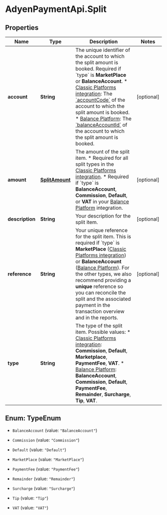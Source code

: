 # AdyenPaymentApi.Split

## Properties

Name | Type | Description | Notes
------------ | ------------- | ------------- | -------------
**account** | **String** | The unique identifier of the account to which the split amount is booked. Required if &#x60;type&#x60; is **MarketPlace** or **BalanceAccount**.  * [Classic Platforms integration](https://docs.adyen.com/marketplaces-and-platforms/classic): The [&#x60;accountCode&#x60;](https://docs.adyen.com/api-explorer/Account/latest/post/updateAccount#request-accountCode) of the account to which the split amount is booked. * [Balance Platform](https://docs.adyen.com/marketplaces-and-platforms): The [&#x60;balanceAccountId&#x60;](https://docs.adyen.com/api-explorer/balanceplatform/latest/get/balanceAccounts/_id_#path-id) of the account to which the split amount is booked. | [optional] 
**amount** | [**SplitAmount**](SplitAmount.md) | The amount of the split item.  * Required for all split types in the [Classic Platforms integration](https://docs.adyen.com/marketplaces-and-platforms/classic). * Required if &#x60;type&#x60; is **BalanceAccount**, **Commission**, **Default**, or **VAT** in your [Balance Platform](https://docs.adyen.com/marketplaces-and-platforms) integration. | [optional] 
**description** | **String** | Your description for the split item. | [optional] 
**reference** | **String** | Your unique reference for the split item.  This is required if &#x60;type&#x60; is **MarketPlace** ([Classic Platforms integration](https://docs.adyen.com/marketplaces-and-platforms/classic)) or **BalanceAccount** ([Balance Platform](https://docs.adyen.com/marketplaces-and-platforms)).  For the other types, we also recommend providing a **unique** reference so you can reconcile the split and the associated payment in the transaction overview and in the reports. | [optional] 
**type** | **String** | The type of the split item.  Possible values:  * [Classic Platforms integration](https://docs.adyen.com/marketplaces-and-platforms/classic): **Commission**, **Default**, **Marketplace**, **PaymentFee**, **VAT**. * [Balance Platform](https://docs.adyen.com/marketplaces-and-platforms): **BalanceAccount**, **Commission**, **Default**, **PaymentFee**, **Remainder**, **Surcharge**, **Tip**, **VAT**. | 



## Enum: TypeEnum


* `BalanceAccount` (value: `"BalanceAccount"`)

* `Commission` (value: `"Commission"`)

* `Default` (value: `"Default"`)

* `MarketPlace` (value: `"MarketPlace"`)

* `PaymentFee` (value: `"PaymentFee"`)

* `Remainder` (value: `"Remainder"`)

* `Surcharge` (value: `"Surcharge"`)

* `Tip` (value: `"Tip"`)

* `VAT` (value: `"VAT"`)




